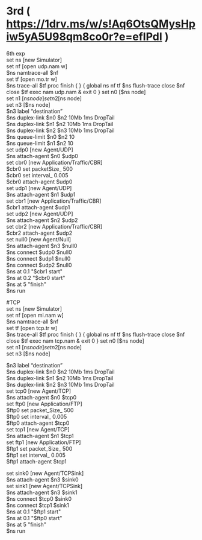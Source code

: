 # 3rd ( https://1drv.ms/w/s!Aq6OtsQMysHpiw5yA5U98qm8co0r?e=efIPdI )  

6th exp  
      set ns [new Simulator]  
    set nf [open udp.nam w]  
    $ns namtrace-all $nf  
    set tf [open mo.tr w]  
    $ns trace-all $tf  
    proc finish { } {  
    global ns nf tf  
    $ns flush-trace  
    close $nf  
    close $tf  
    exec nam udp.nam &  
    exit 0 }  
    set n0 [$ns node]  
    set n1 [$ns node]  
    set n2 [$ns node]  
    set n3 [$ns node]  
$n3 label “destination”  
$ns duplex-link $n0 $n2 10Mb 1ms DropTail  
$ns duplex-link $n1 $n2 10Mb 1ms DropTail  
$ns duplex-link $n2 $n3 10Mb 1ms DropTail  
$ns queue-limit $n0 $n2 10  
$ns queue-limit $n1 $n2 10  
set udp0 [new Agent/UDP]  
$ns attach-agent $n0 $udp0  
set cbr0 [new Application/Traffic/CBR]  
$cbr0 set packetSize_ 500  
$cbr0 set interval_ 0.005  
$cbr0 attach-agent $udp0  
set udp1 [new Agent/UDP]  
$ns attach-agent $n1 $udp1  
set cbr1 [new Application/Traffic/CBR]  
$cbr1 attach-agent $udp1  
set udp2 [new Agent/UDP]  
$ns attach-agent $n2 $udp2  
set cbr2 [new Application/Traffic/CBR]  
$cbr2 attach-agent $udp2  
set null0 [new Agent/Null]  
$ns attach-agent $n3 $null0  
$ns connect $udp0 $null0  
$ns connect $udp1 $null0  
$ns connect $udp2 $null0  
$ns at 0.1 "$cbr1 start"  
$ns at 0.2 "$cbr0 start"  
$ns at 5 "finish"  
$ns run  
  
  
  
#TCP  
set ns [new Simulator]  
set nf [open mi.nam w]  
$ns namtrace-all $nf  
set tf [open tcp.tr w]  
$ns trace-all $tf  
proc finish { } {  
global ns nf tf  
$ns flush-trace  
close $nf  
close $tf  
exec nam tcp.nam &  
exit 0 }  
set n0 [$ns node]  
set n1 [$ns node]  
set n2 [$ns node]  
set n3 [$ns node]  
  
$n3 label “destination”  
$ns duplex-link $n0 $n2 10Mb 1ms DropTail  
$ns duplex-link $n1 $n2 10Mb 1ms DropTail  
$ns duplex-link $n2 $n3 10Mb 1ms DropTail  
set tcp0 [new Agent/TCP]  
$ns attach-agent $n0 $tcp0  
set ftp0 [new Application/FTP]  
$ftp0 set packet_Size_ 500  
$ftp0 set interval_ 0.005  
$ftp0 attach-agent $tcp0  
set tcp1 [new Agent/TCP]  
$ns attach-agent $n1 $tcp1  
set ftp1 [new Application/FTP]  
$ftp1 set packet_Size_ 500  
$ftp1 set interval_ 0.005  
$ftp1 attach-agent $tcp1  
  
set sink0 [new Agent/TCPSink]  
$ns attach-agent $n3 $sink0  
set sink1 [new Agent/TCPSink]  
$ns attach-agent $n3 $sink1  
$ns connect $tcp0 $sink0  
$ns connect $tcp1 $sink1  
$ns at 0.1 "$ftp1 start"  
$ns at 0.1 "$ftp0 start"  
$ns at 5 "finish"  
$ns run  
